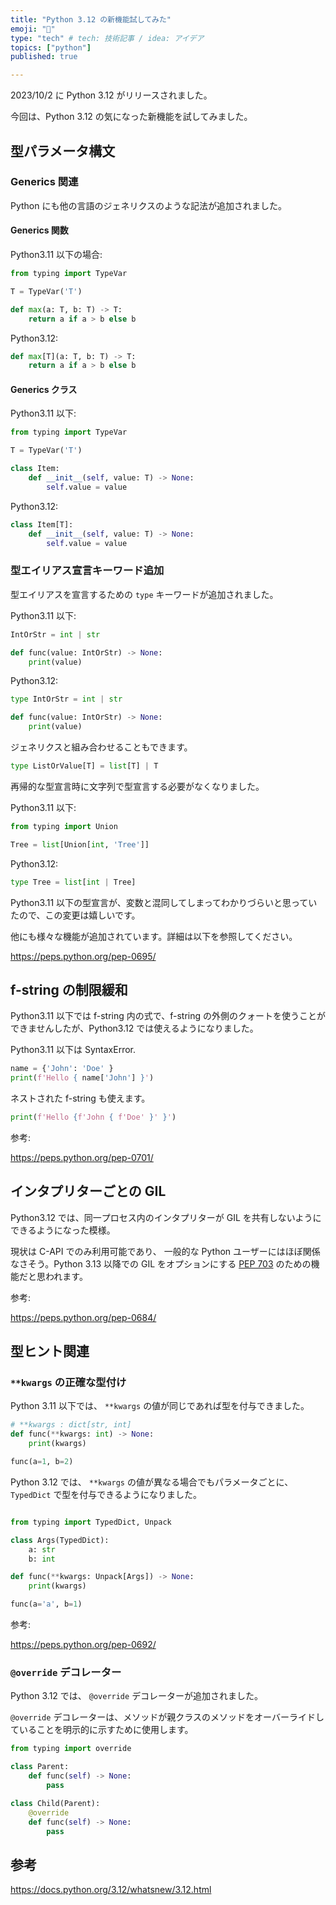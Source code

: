```yaml
---
title: "Python 3.12 の新機能試してみた"
emoji: "🎃"
type: "tech" # tech: 技術記事 / idea: アイデア
topics: ["python"]
published: true

---
```


2023/10/2 に Python 3.12 がリリースされました。

今回は、Python 3.12 の気になった新機能を試してみました。

## 型パラメータ構文

### Generics 関連

Python にも他の言語のジェネリクスのような記法が追加されました。

#### Generics 関数

Python3.11 以下の場合:
```python
from typing import TypeVar

T = TypeVar('T')

def max(a: T, b: T) -> T:
    return a if a > b else b

```

Python3.12:
```python
def max[T](a: T, b: T) -> T:
    return a if a > b else b
```

#### Generics クラス

Python3.11 以下:
```python
from typing import TypeVar

T = TypeVar('T')

class Item:
    def __init__(self, value: T) -> None:
        self.value = value
```

Python3.12:
```python
class Item[T]:
    def __init__(self, value: T) -> None:
        self.value = value
```

### 型エイリアス宣言キーワード追加

型エイリアスを宣言するための `type` キーワードが追加されました。

Python3.11 以下:
```python
IntOrStr = int | str

def func(value: IntOrStr) -> None:
    print(value)

```

Python3.12:
```python
type IntOrStr = int | str

def func(value: IntOrStr) -> None:
    print(value)
```

ジェネリクスと組み合わせることもできます。

```python
type ListOrValue[T] = list[T] | T
```

再帰的な型宣言時に文字列で型宣言する必要がなくなりました。

Python3.11 以下:
```python
from typing import Union

Tree = list[Union[int, 'Tree']]
```

Python3.12:
```python
type Tree = list[int | Tree]
```


Python3.11 以下の型宣言が、変数と混同してしまってわかりづらいと思っていたので、この変更は嬉しいです。

他にも様々な機能が追加されています。詳細は以下を参照してください。

https://peps.python.org/pep-0695/

## f-string の制限緩和

Python3.11 以下では f-string 内の式で、f-string の外側のクォートを使うことができませんしたが、Python3.12 では使えるようになりました。

Python3.11 以下は SyntaxError.
```python
name = {'John': 'Doe' }
print(f'Hello { name['John'] }')
```

ネストされた f-string も使えます。

```python
print(f'Hello {f'John { f'Doe' }' }')
```

参考:

https://peps.python.org/pep-0701/


## インタプリターごとの GIL

Python3.12 では、同一プロセス内のインタプリターが GIL を共有しないようにできるようになった模様。

現状は C-API でのみ利用可能であり、 一般的な Python ユーザーにはほぼ関係なさそう。Python 3.13 以降での GIL をオプションにする [PEP 703](https://peps.python.org/pep-0703/) のための機能だと思われます。

参考:

https://peps.python.org/pep-0684/


## 型ヒント関連

### `**kwargs` の正確な型付け

Python 3.11 以下では、 `**kwargs` の値が同じであれば型を付与できました。

```python
# **kwargs : dict[str, int]
def func(**kwargs: int) -> None:
    print(kwargs)

func(a=1, b=2)
```

Python 3.12 では、 `**kwargs` の値が異なる場合でもパラメータごとに、 `TypedDict` で型を付与できるようになりました。

```python

from typing import TypedDict, Unpack

class Args(TypedDict):
    a: str
    b: int

def func(**kwargs: Unpack[Args]) -> None:
    print(kwargs)

func(a='a', b=1)
```

参考:

https://peps.python.org/pep-0692/

### `@override` デコレーター

Python 3.12 では、 `@override` デコレーターが追加されました。

`@override` デコレーターは、メソッドが親クラスのメソッドをオーバーライドしていることを明示的に示すために使用します。

```python
from typing import override

class Parent:
    def func(self) -> None:
        pass

class Child(Parent):
    @override
    def func(self) -> None:
        pass
```

## 参考

https://docs.python.org/3.12/whatsnew/3.12.html

